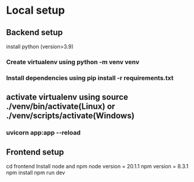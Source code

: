 # Local setup


## Backend setup
install python (version>3.9)

### Create virtualenv using python -m venv venv

### Install dependencies using pip install -r requirements.txt

## activate virtualenv using source ./venv/bin/activate(Linux) or ./venv/scripts/activate(Windows)

### uvicorn app:app --reload

## Frontend setup

cd frontend
Install node and npm
node version = 20.1.1
npm version = 8.3.1
npm install
npm run dev